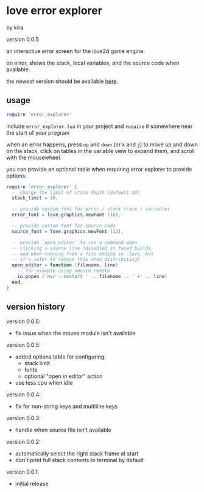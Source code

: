 # love error explorer

by kira

version 0.0.5

an interactive error screen for the love2d game engine.

on error, shows the stack, local variables, and the
source code when available.

the newest version should be available
[here](https://github.com/snowkittykira/love-error-explorer).

## usage

```lua
require 'error_explorer'
```

include `error_explorer.lua` in your project and
`require` it somewhere near the start of your program

when an error happens, press `up` and `down` (or `k` and
`j`) to move up and down on the stack, click on tables
in the variable view to expand them, and scroll with the
mousewheel.

you can provide an optional table when requiring error
explorer to provide options:

```lua
require 'error_explorer' {
  -- change the limit of stack depth (default 20)
  stack_limit = 20,

  -- provide custom font for error / stack trace / variables
  error_font = love.graphics.newFont (16),

  -- provide custom font for source code
  source_font = love.graphics.newFont (12),

  -- provide `open_editor` to run a command when
  -- clicking a source line (disabled in fused builds,
  -- and when running from a file ending in .love, but
  -- it's safer to remove this when distributing)
  open_editor = function (filename, line)
    -- for example using neovim remote
    io.popen ('nvr --nostart ' .. filename .. ' +' .. line)
  end,
}
```

## version history

version 0.0.6:

- fix issue when the mouse module isn't available

version 0.0.5:

- added options table for configuring:
  - stack limit
  - fonts
  - optional "open in editor" action
- use less cpu when idle

version 0.0.4:

- fix for non-string keys and multiline keys

version 0.0.3:

- handle when source file isn't available

version 0.0.2:

- automatically select the right stack frame at start
- don't print full stack contents to terminal by default

version 0.0.1:

- initial release

